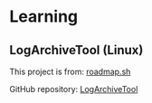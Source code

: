 # Learning

## LogArchiveTool (Linux)

This project is from: [roadmap.sh](https://roadmap.sh/projects/log-archive-tool)

GitHub repository: [LogArchiveTool](https://github.com/mAtwAe/Learning/tree/main/devops/LogArchiveTool)
